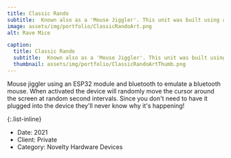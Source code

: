 ```yaml
---
title: Classic Rando
subtitle:  Known also as a 'Mouse Jiggler'. This unit was built using an ESP32 and the bluetooth to emulate a Bluetooth mouse. Random mouse movements on a device.
image: assets/img/portfolio/ClassicRandoArt.png
alt: Rave Mice

caption:
  title: Classic Rando
  subtitle:  Known also as a 'Mouse Jiggler'. This unit was built using an ESP32 and the bluetooth to emulate a Bluetooth mouse. Random mouse movements on a device.
  thumbnail: assets/img/portfolio/ClassicRandoArtThumb.png
---
```

Mouse jiggler using an ESP32 module and bluetooth to emulate a bluetooth mouse. When activated the device will randomly move the cursor around the screen at random second intervals. Since you don't need to have it plugged into the device they'll never know why it's happening!

{:.list-inline}
- Date: 2021
- Client: Private
- Category: Novelty Hardware Devices